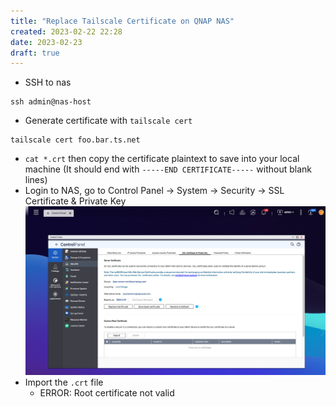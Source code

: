 ```yaml
---
title: "Replace Tailscale Certificate on QNAP NAS"
created: 2023-02-22 22:28
date: 2023-02-23
draft: true
---
```


- SSH to nas
```shell
ssh admin@nas-host
```
- Generate certificate with `tailscale cert`
```shell
tailscale cert foo.bar.ts.net
```
- `cat *.crt` then copy the certificate plaintext to save into your local machine (It should end with `-----END CERTIFICATE-----` without blank lines)
- Login to NAS, go to Control Panel -> System -> Security -> SSL Certificate & Private Key ![](attachments/Pasted%20image%2020230222223229.png)
- Import the `.crt` file
  - ERROR: Root certificate not valid